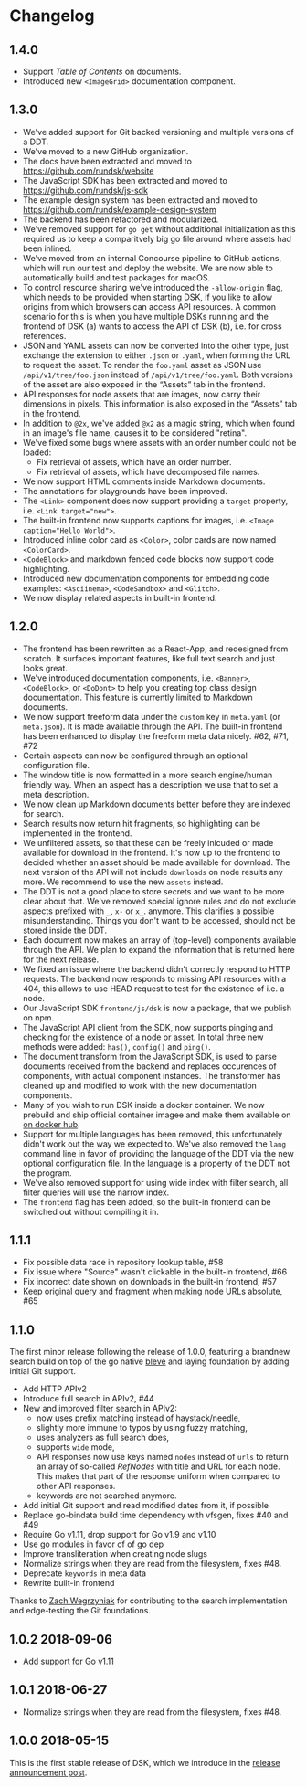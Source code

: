 # Changelog

## 1.4.0

- Support _Table of Contents_ on documents.
- Introduced new `<ImageGrid>` documentation component.

## 1.3.0

- We've added support for Git backed versioning and multiple versions of a DDT.
- We've moved to a new GitHub organization.
- The docs have been extracted and moved to https://github.com/rundsk/website
- The JavaScript SDK has been extracted and moved to https://github.com/rundsk/js-sdk
- The example design system has been extracted and moved to https://github.com/rundsk/example-design-system
- The backend has been refactored and modularized.
- We've removed support for `go get` without additional initialization as this required us to
  keep a comparitvely big go file around where assets had been inlined.
- We've moved from an internal Concourse pipeline to GitHub actions, which will run our test
  and deploy the website. We are now able to automatically build and test packages for macOS.
- To control resource sharing we've introduced the `-allow-origin` flag, which
  needs to be provided when starting DSK, if you like to allow origins from which
  browsers can access API resources. A common scenario for this is when you have
  multiple DSKs running and the frontend of DSK (a) wants to access the API of DSK
  (b), i.e. for cross references.
- JSON and YAML assets can now be converted into the other type, just exchange the extension
  to either `.json` or `.yaml`, when forming the URL to request the asset. To render the `foo.yaml`
  asset as JSON use `/api/v1/tree/foo.json` instead of `/api/v1/tree/foo.yaml`. Both versions of the asset are also exposed in the “Assets” tab in the frontend.
- API responses for node assets that are images, now carry their dimensions in pixels. This information is also exposed in the “Assets” tab in the frontend.
- In addition to `@2x`, we've added `@x2` as a magic string, which when found in an image's file name, causes
  it to be considered "retina".
- We've fixed some bugs where assets with an order number could not be loaded:
	- Fix retrieval of assets, which have an order number.
	- Fix retrieval of assets, which have decomposed file names.
- We now support HTML comments inside Markdown documents.
- The annotations for playgrounds have been improved.
- The `<Link>` component does now support providing a `target` property, i.e. `<Link target="new">`.
- The built-in frontend now supports captions for images, i.e. `<Image caption="Hello World">`.
- Introduced inline color card as `<Color>`, color cards are now named `<ColorCard>`.
- `<CodeBlock>` and markdown fenced code blocks now support code highlighting.
- Introduced new documentation components for embedding code examples: `<Asciinema>`, `<CodeSandbox>` and `<Glitch>`.
- We now display related aspects in built-in frontend.

## 1.2.0

- The frontend has been rewritten as a React-App, and redesigned
  from scratch. It surfaces important features, like full text search and
  just looks great.
- We've introduced documentation components, i.e. `<Banner>`, `<CodeBlock>`, or `<DoDont>` 
  to help you creating   top class design documentation. This feature is currently limited 
  to Markdown documents.
- We now support freeform data under the `custom` key in `meta.yaml` (or `meta.json`). It 
  is made available through the API. The built-in frontend has been enhanced to display 
  the freeform meta data nicely. #62, #71, #72
- Certain aspects can now be configured through an optional configuration file.
- The window title is now formatted in a more search engine/human friendly way.
  When an aspect has a description we use that to set a meta description.
- We now clean up Markdown documents better before they are indexed for search.
- Search results now return hit fragments, so highlighting can be implemented in the frontend.
- We unfiltered assets, so that these can be freely inlcuded or made available for
  download in the frontend. It's now up to the frontend to decided whether an asset
  should be made available for download. The next version of the API will not 
  include `downloads` on node results any more. We recommend to use the new `assets` 
  instead. 
- The DDT is not a good place to store secrets and we want to be more clear about that. We've
  removed special ignore rules and do not exclude aspects  prefixed with  `_`, `x-` or `x_`. 
  anymore. This clarifies a possible misunderstanding. Things you don't want to be accessed, 
  should not be stored inside the DDT.
- Each document now makes an array of (top-level) components available
  through the API. We plan to expand the information that 
  is returned here for the next release.
- We fixed an issue where the backend didn't correctly respond to HTTP
  requests. The backend now responds to missing API resources with a
  404, this allows to use HEAD request to test for the existence of i.e.
  a node.
- Our JavaScript SDK `frontend/js/dsk` is now a package, that we publish on npm.
- The JavaScript API client from the SDK, now supports pinging and    
  checking for the existence of a node or asset. In total three new     
  methods were added: `has()`, `config()` and `ping()`.                 
- The document transform from the JavaScript SDK, is used to parse documents
  received from the backend and replaces occurences of components, with 
  actual component instances. The transformer has cleaned up and modified 
  to work with the new documentation components.
- Many of you wish to run DSK inside a docker container. We now prebuild and ship official 
  container imagee and make them available on
  [on docker hub](https://cloud.docker.com/u/atelierdisko/repository/registry-1.docker.io/rundsk/dsk).
- Support for multiple languages has been removed, this unfortunately
  didn't work out the way we expected to. We've also removed the `lang`
  command line in favor of providing the language of the DDT via the new
  optional configuration file. In the language is a property of the DDT
  not the program.
- We've also removed support for using wide index with filter search,
  all filter queries will use the narrow index.
- The `frontend` flag has been added, so the built-in frontend can be switched out without
  compiling it in.

## 1.1.1

- Fix possible data race in repository lookup table, #58
- Fix issue where "Source" wasn't clickable in the built-in frontend, #66
- Fix incorrect date shown on downloads in the built-in frontend, #57
- Keep original query and fragment when making node URLs absolute, #65

## 1.1.0

The first minor release following the release of 1.0.0, featuring a 
brandnew search build on top of the go native 
[bleve](https://github.com/blevesearch/bleve) 
and laying foundation by adding initial Git support.

- Add HTTP APIv2
- Introduce full search in APIv2, #44
- New and improved filter search in APIv2: 
  - now uses prefix matching instead of haystack/needle,
  - slightly more immune to typos by using fuzzy matching,
  - uses analyzers as full search does,
  - supports `wide` mode, 
  - API responses now use keys named `nodes` instead of `urls` to return an
    array of so-called _RefNodes_ with title and URL for each node. This
    makes that part of the response uniform when compared to other API
    responses.
  - keywords are not searched anymore.
- Add initial Git support and read modified dates from it, if possible
- Replace go-bindata build time dependency with vfsgen, fixes #40 and #49
- Require Go v1.11, drop support for Go v1.9 and v1.10
- Use go modules in favor of of go dep
- Improve transliteration when creating node slugs
- Normalize strings when they are read from the filesystem, fixes #48.
- Deprecate `keywords` in meta data
- Rewrite built-in frontend

Thanks to [Zach Wegrzyniak](https://github.com/wegry/) for contributing to 
the search implementation and edge-testing the Git foundations.

## 1.0.2 2018-09-06

- Add support for Go v1.11

## 1.0.1 2018-06-27

- Normalize strings when they are read from the filesystem, fixes #48.

## 1.0.0 2018-05-15

This is the first stable release of DSK, which we introduce in the
[release announcement post](https://atelierdisko.de/journal/post-167-dsk).
